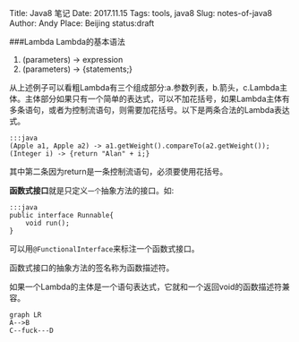 Title: Java8 笔记
Date: 2017.11.15
Tags: tools, java8
Slug: notes-of-java8
Author: Andy
Place: Beijing
status:draft

###Lambda
Lambda的基本语法

1. (parameters) -> expression
1. (parameters) -> {statements;}

从上述例子可以看粗Lambda有三个组成部分:a.参数列表，b.箭头，c.Lambda主体。主体部分如果只有一个简单的表达式，可以不加花括号，如果Lambda主体有多条语句，或者为控制流语句，则需要加花括号。以下是两条合法的Lambda表达式。

    :::java
    (Apple a1, Apple a2) -> a1.getWeight().compareTo(a2.getWeight());
    (Integer i) -> {return "Alan" + i;}

其中第二条因为return是一条控制流语句，必须要使用花括号。

**函数式接口**就是只定义`一个`抽象方法的接口。如:

    :::java
    public interface Runnable{
        void run();
    }

可以用`@FunctionalInterface`来标注一个函数式接口。

函数式接口的抽象方法的签名称为函数描述符。

如果一个Lambda的主体是一个语句表达式，它就和一个返回void的函数描述符兼容。




```
graph LR
A-->B
C--fuck---D
```



